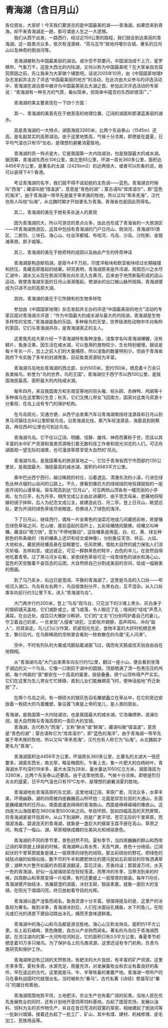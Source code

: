 # 青海湖（含日月山）  
各位朋友，大家好！今天我们要游览的是中国最美的湖——青海湖。如果您来到青海，却不来青海湖走一趟，那可谓是人生之一大遗憾。  
　　我们从西宁出发，一路西行，经过近150公里的路程，我们就会到达美丽的青海湖。这一路景点众多，依次有湟源峡、“茶马互市”故地丹噶尔古城、著名的日月山以及神奇的倒淌河等。  

　　青海湖被称为中国最美丽的湖泊。或许您不禁要问，中国湖泊成千上万，星罗棋布，气象万千，这座大西北的内陆湖，又何以称为中国最美呢？在大家亲自去探究原因之前，先让我来为大家做个铺垫吧。话说2005年10月，由《中国国家地理》杂志发起并主办了评选“中国最美丽的地方”的活动，在此次由大众参与的评选活动中，青海湖在湖泊类中被评为中国最美丽五大湖之首。参加此次评选活动的专家说：“青海湖有一种东方的气质，看似简单，但简单中蕴含的东西却很深广。”  

　　青海湖的美主要表现在一下四个方面：  

　　其一、青海湖的美首先在于她至高的地理位置、辽阔的湖面和那湛蓝美丽的湖水。  

　　高是青海湖的一大特点，湖面海拔3260米，比两个东岳泰山（1545m）还高，是名副其实的高原湖泊。由于这里地势高，气候十分凉爽，即使是在盛夏，日平均气温也只有15°左右，是理想的避暑消夏胜地。  

　　青海湖的另一特点是大，它是我国第一大内陆湖泊，也是我国最大的咸水湖。据测算，青海湖东西长106公里，南北宽65公里，环湖一周长360多公里，面积达4456平方公里，是著名的太湖（2425km2）的近两倍大，或者可以形象的说，她可以装得下4个香港。  

　　考证青海湖的名字，我们就不得不说起她的主色调——蓝色。青海湖古时候叫“西海”；藏语叫她“措温波”，意思是“青色的湖”；蒙古语叫“库库诺尔”，即“蓝色的海洋”。由于青海湖一带早先是属于卑禾族的牧地，所以又叫“卑禾羌海”，汉代也有人叫他“仙海”，从北魏时期才开始更名为青海。青海省也是因此而得名。  

　　其二，青海湖的美在于她有多处迷人的景观  

　　因为青海湖的大，所以可游览的景点众多，由此也形成了青海省的一大旅游区——环青海湖旅游区。这其中包括有青海湖的门户日月山、倒淌河、青海湖151景区、二郎剑、三块石、海心山、吐谷浑都城、布哈河、鸟岛、沙岛、沙陀斯、金银滩草原、原子城等。  

　　其三，青海湖的美在于她奇特的成因以及由此产生的传奇神话  

　　青海湖是构造断陷湖。是距今4千万前，印度洋板块和欧亚板块经过长期碰撞和挤压，青藏高原隆起的结果。研究表明，青海湖原来是外泻湖，周围百川之水尽汇湖中，湖水又从现在倒淌河等处向东流入古黄河，后来由于地壳断裂形成的造山运动，致使青海湖东面的日月山渐渐隆起，使湖水的出口被山脉所阻隔，青海湖便成为只进不出的高原大湖。  

　　其四，青海湖的美在于它所拥有的生物多样性  

　　参加由《中国国家地理》杂志发起并主办的评选“中国最美丽的地方”活动的专家吕斌对青海湖点评道：“作为中国最大的咸水湖与最大的内陆湖，青海湖是生物多样性的宝库。”青海湖是鱼的乐园，多种候鸟的天堂，世界级濒危动物中华对角羚的家园，它们与青海湖共存，是青海湖真正的主人。  

　　这里我先给大家介绍一下青海湖特有鱼种湟鱼，湟鱼学名叫青海湖裸鲤，没有鳞片，鱼身泛黄，因生活在咸水湖，可以食用的食物较少，生长特别缓慢，据说是每十年长一斤，加上之前人们的大量捕捞，所以湟鱼的数量特别少。但由于青海省政府下令实施了多年的封湖育鱼，目前鱼类资源较为丰富。  

　　青海湖鸟岛地处青海湖的西北部，长约500米，宽约150米，栖息着十万余只各类候鸟，称誉为“鸟的世界，鸟的王国”。青海湖位于西宁市以西100公里，是我国海拔最高、面积最大的内陆咸水湖。  

　　每年四月，来自我国南方和东南亚等地的班头雁、棕头鸥、赤麻鸭、鸬鹚等十多种侯鸟在这里繁衍生息；秋天，它们又携儿带女飞回南方，国家对这类鸟资源十分重视，在岛上设有专门的保护机构。  

　　在鸟岛观光，交通方便，从西宁出发乘汽车沿青海湖南线经湟源县和日月山到黑马河镇往北64公里即抵鸟岛，沿青海湖北线，乘汽车经湟源县、海晏县到刚察县，再往西40公里也可到达鸟岛。  

　　青海湖鸟岛。它不仅以辽阔、明媚、恬静、雄伟、神奇而著称于世，而且以其丰富的水中矿产资源和渔类资源吸引着无数科技工作者和观光浏览的人们。可泛舟湖面观一望无际的湖景，也可漫游草原享受大自然的'风光。  

　　青海湖鸟岛，是我国著名的旅游圣地之一，它位于青海省西宁市西部约130公里处，是我国最大、海拔最高的咸水湖，面积约4583平方公里。  

　　乘中巴出西宁西行，越过稀疏的村庄，沿着透迄、清澈东流的小溪，行进在绿色丛林点缀的山谷间的公路上。不久，便看到像巨大的绿绒绒的地毯铺就般的一座座开阔的山漫草坂。驱车爬高到达“日月山”，可见两侧山顶各有一幢亮丽的小亭阁，左为日亭，右为月亭。相传文成公主由此进藏时，由于思念母亲，悲痛地将陪嫁的镜子摔碎，后人为纪念文成公主，故建造此日、月二亭。登上日月山，眺望远处，更为开阔的绿色草坂尽收眼底，仿佛进入了绿色的海洋。  

　　下了日月山，继续西行，偶有一片金黄色的油菜花地或几间藏民彩帐，房屋镶在绿色草坂之间，在山坡、屋前竖起的高杆上，五彩经幡随风飘拂。经幡又叫神幡，藏语曰“塔力俏”，意为“不停地飘动”，这些幡条是用蓝、白、红、黄、绿五种颜色的布条做的（有的幡条上还印有经文或神像），分别象征天空、祥云、火焰、大地和水。藏民把经幡高悬在显眼要位，任风吹拂，借助大自然的威力保佑人们消灾祈福、吉祥如意。或远或近，可见一群群黑色的牦牛，白色的羊儿，在安然自得地吃着青草。过了黑马河乡右看，紧依绿色草坂可见一线青绿色的湖水和海心山，蓝色的天空飘着千姿百态的云团，大自然把自己分割成美丽的空间，绘成一幅极美的图画。  

　　到了马乃亥乡，右边已是宽阔、平静的青海湖了。这里是鸟岛的入口处——布哈河入湖口。鸟岛有左右两个，鸟自按类别分开，左黑右白，互不混杂。从入口处乘车向前行约3公里下车，进入“青海湖鸟岛”。  

　　大门再步行约200米，登上“鸟岛”观鸟台，只见台下的沙滩上黑头、灰白身子的银鸥铺天盖地，它们或卧或立，或飞或落，令人眼花了乱；喧闹的“哇哇”声贯入满耳。在台近处，成百只大雁卧沙孵卵，它们的“丈夫”们分别呵护着自己的妻儿，守卫着自己的家，一旦发现“入侵者”进犯，立即张开翅膀，高声鸣叫，冲向“敌人”，将其驱走。鸟儿们以沙作窝，抓紧阳光充足，食物丰富的大好时机栖息养生，繁衍后代。在鸟群稀疏的空隙里会看到一枚枚散在的鸟蛋“无人问津”。  

　　空中，不时有列队的大雁或鸿鹅贴着湖面飞过，偶而有天鹅或信天翁自由自在地翱翔。  

　　从“青海湖鸟岛”大门出来乘车向左行约1公里，翻过一座小山，便会看到坐落于湖边的又一个鸟岛，它像一口倒扣于湖中的圆锅，顶部栖满了清一色黑压压的鸬鹚，每个鸬鹚的“家”都安在一个高高的窠里，层层叠叠，把个山顶布得严严实实。它们在这里为生儿育女忙忙碌碌，直到儿女们能展翅高飞时，便神话般地“乔迁新居”了。  

　　在两个鸟岛之间，有一根硕大的银灰色羽毛雕塑矗立在草丛中，在它的旁边安放着一枚硕大的鸟蛋雕塑，象征着飞禽是上帝的宠儿，是人类的朋友。  

青海湖，是我国第一大内陆湖泊，也是我国最大的咸水湖。它浩瀚缥缈，波澜壮阔，是大自然赐与青海高原的一面巨大的宝镜。  
　　青海湖，古代称为“西海”，又称“鲜水”或“鲜海”。藏语叫做“错温波”，意思是“青色的湖”；蒙古语称它为“库库诺尔”，即“蓝色的海洋”。由于青海湖一带早先属于卑禾族的牧地，所以又叫“卑禾羌海”，汉代也有人称它为“仙海”。从北魏起才更名为“青海”。  

　　青海湖面积达4456平方公里，环湖周长360多公里，比著名的太湖大一倍还要多。湖面东西长，南北窄，略呈椭圆形。乍看上去，象一片肥大的白杨树叶。青海湖水平均深约19米多，最大水深为28米，蓄水量达1050亿立方米，湖面海拔为3260米，比两个东岳泰山还要高。由于这里地势高，气候十分凉爽。即使是烈日炎炎的盛夏，日平均气温也只有15℃左中，是理想的避暑消夏的胜地。  

　　青海湖地处青海高原的东北部，这里地域辽阔，草原广袤，河流众多，水草丰美，环境幽静。湖的四周被四座巍巍高山所环抱：北面是崇宏壮丽的大通山，东面是巍峨雄伟的日月山，南面是逶迤绵绵的青海南山，西面是峥嵘嵯峨的橡皮山。这四座大山海拔都在3600米至5000米之间。举目环顾，犹如四幅高高的天然屏障，将青海湖紧紧环抱其中。从山下到湖畔，则是广袤平坦、苍茫无际的千里草原，而烟波浩淼、碧波连天的青海湖，就象是一盏巨大的翡翠玉盘平嵌在高山、草原之间，构成了一幅山、湖、草原相映成趣的壮美风光和绮丽景色。  

　　青海湖的不同的季节里，景色迥然不同。夏秋季节，当四周巍巍的群山和西岸辽阔的草原披上绿装的时候，青海湖畔山青水秀，天高气爽，景色十分绮丽。辽阔起伏的千里草原就象是铺上一层厚厚的绿色的绒毯，那五彩缤纷的野花，把绿色的绒毯点缀的如锦似缎，数不尽的牛羊和膘肥体壮的骢马犹如五彩斑驳的珍珠洒满草原；湖畔大片整齐如画的农田麦浪翻滚，菜花泛金，芳香四溢；那碧波万顷，水天一色的青海湖，好似一泓玻璃琼浆在轻轻荡漾。而寒冷的冬季，当寒流到来的时候，四周群山和草原变得一片枯黄，有时还要披上一层厚厚的银装。每年11月份，青海湖便开始结冰，浩瀚碧澄的湖面，冰封玉砌，银装素裹，就象一面巨大的宝镜，在阳光下熠熠闪亮，终日放射着夺目的光辉。  

　　青海湖以盛产湟鱼而闻名，鱼类资源十分丰富。很值得提及的是，这里产的冰鱼较为著名。每到冰季，青海湖冰封后，人们在冰面钻孔捕鱼，水下的鱼儿，在阳光或灯光的诱惑下便自动跳出冰孔，捕而烹食味道鲜美。  

　　青海湖中的海心山和鸟岛都是游览胜地。海心山又称龙驹岛，面积约1平方公里。岛上岩石嶙峋，景色旖旎，自古以产龙驹而闻名。著名的鸟岛位于青海湖西部，在流注湖内的第一大河布哈河附近，它的面积只有0.5平方公里，春夏季节却栖息着10万多只候鸟。为了保护岛上的鸟类资源，这里还设有专门机构，负责鸟类研究和保护工作。  

　　青海湖岸边有辽阔的天然牧场，有肥沃的大片良田，有丰富的矿产资源。这里冬季多雪，夏秋多雨，水源充足，雨量充沛，对发展畜牧业和农业有着良好的条件。早在遥远的古代，这里就是马、牛、羊等牲畜的重要产地。青海湖一带所产的马在春秋战国时代就很出名，当时被称为“秦马”。古代名著《诗经》曾描写过“秦马”的雄壮和善驰。  

　　青海湖周围地势平坦，土地肥沃，农业生产也有着广阔的前景。当地人民在优先发展牧业的同时，还有计划地开垦饲草饲料基地，办起了国营农场，发展以油料、饲料为主的农作物生产，并且在昔日荒凉的寂寞的草原，相继建起了倒淌河等一批新兴城镇，接着还办起了一批工厂、矿山，其中有煤、建材、机械修理、皮毛加工、民族用品等。  
